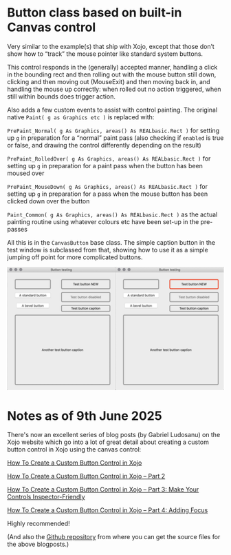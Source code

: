 # Button class based on built-in Canvas control

Very similar to the example(s) that ship with Xojo, except that those don’t show how to “track” the mouse pointer like standard system buttons.

This control responds in the (generally) accepted manner, handling a click in the bounding rect and then rolling out with the mouse button still down, clicking and then moving out (MouseExit) and then moving back in, and handling the mouse up correctly: when rolled out no action triggered, when still within bounds does trigger action.

Also adds a few custom events to assist with control painting. The original native `Paint( g as Graphics etc )` is replaced with:

`PrePaint_Normal( g As Graphics, areas() As REALbasic.Rect )` for setting up `g` in preparation for a “normal” paint pass (also checking if `enabled` is true or false, and drawing the control differently depending on the result)

`PrePaint_RolledOver( g As Graphics, areas() As REALbasic.Rect )` for setting up `g` in preparation for a paint pass when the button has been moused over

`PrePaint_MouseDown( g As Graphics, areas() As REALbasic.Rect )` for setting up `g` in preparation for a pass when the mouse button has been clicked down over the button

`Paint_Common( g As Graphics, areas() As REALbasic.Rect )` as the actual painting routine using whatever colours etc have been set-up in the pre-passes

All this is in the `CanvasButton` base class. The simple caption button in the test window is subclassed from that, showing how to use it as a simple jumping off point for more complicated buttons.

![Screenshot of states](/screenshots/image.jpg)

# Notes as of 9th June 2025

There's now an excellent series of blog posts (by Gabriel Ludosanu) on the Xojo website which go into a lot of great detail about creating a custom button control in Xojo using the canvas control:

[How To Create a Custom Button Control in Xojo](https://blog.xojo.com/2025/05/02/how-to-create-a-custom-button-control-in-xojo/)

[How To Create a Custom Button Control in Xojo – Part 2](https://blog.xojo.com/2025/05/14/how-to-create-a-custom-button-control-in-xojo-part-2/)

[How To Create a Custom Button Control in Xojo – Part 3: Make Your Controls Inspector-Friendly](https://blog.xojo.com/2025/05/28/how-to-create-a-custom-button-control-in-xojo-part-3-make-your-controls-inspector-friendly/)

[How To Create a Custom Button Control in Xojo – Part 4: Adding Focus](https://blog.xojo.com/2025/06/23/how-to-create-a-custom-button-control-in-xojo-part-4-adding-focus/)

Highly recommended!

(And also the [Github repository](https://github.com/xolabsro/CanvasButton) from where you can get the source files for the above blogposts.)

